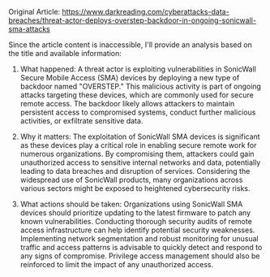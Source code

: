 Original Article: https://www.darkreading.com/cyberattacks-data-breaches/threat-actor-deploys-overstep-backdoor-in-ongoing-sonicwall-sma-attacks

Since the article content is inaccessible, I'll provide an analysis based on the title and available information:

1) What happened: A threat actor is exploiting vulnerabilities in SonicWall Secure Mobile Access (SMA) devices by deploying a new type of backdoor named "OVERSTEP." This malicious activity is part of ongoing attacks targeting these devices, which are commonly used for secure remote access. The backdoor likely allows attackers to maintain persistent access to compromised systems, conduct further malicious activities, or exfiltrate sensitive data.

2) Why it matters: The exploitation of SonicWall SMA devices is significant as these devices play a critical role in enabling secure remote work for numerous organizations. By compromising them, attackers could gain unauthorized access to sensitive internal networks and data, potentially leading to data breaches and disruption of services. Considering the widespread use of SonicWall products, many organizations across various sectors might be exposed to heightened cybersecurity risks.

3) What actions should be taken: Organizations using SonicWall SMA devices should prioritize updating to the latest firmware to patch any known vulnerabilities. Conducting thorough security audits of remote access infrastructure can help identify potential security weaknesses. Implementing network segmentation and robust monitoring for unusual traffic and access patterns is advisable to quickly detect and respond to any signs of compromise. Privilege access management should also be reinforced to limit the impact of any unauthorized access.